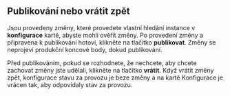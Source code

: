 ## <a name="publish-or-revert"></a>Publikování nebo vrátit zpět
Jsou provedeny změny, které provedete vlastní hledání instance v **konfigurace** kartě, abyste mohli ověřit změny. Po provedení změny a připravena k publikování hotovi, klikněte na tlačítko **publikovat**. Změny se neprojeví produkční koncové body, dokud publikování.

Před publikováním, pokud se rozhodnete, že nechcete, aby chcete zachovat změny jste udělali, klikněte na tlačítko **vrátit**. Když vrátit změny zpět, konfigurace stavu za provozu je beze změny a na kartě Konfigurace je vrácen tak, aby odpovídaly stav za provozu.
